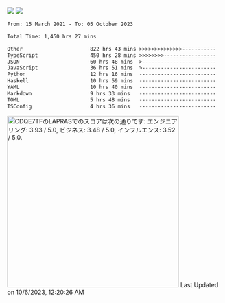 <div>
  <img src="https://github-readme-stats.vercel.app/api?username=naporin0624&count_private=true&show_icons=true" />
  <img src="https://github-readme-stats.vercel.app/api/top-langs/?username=naporin0624&layout=compact&hide=css" />
  <!--START_SECTION:waka-->

```txt
From: 15 March 2021 - To: 05 October 2023

Total Time: 1,450 hrs 27 mins

Other                      822 hrs 43 mins >>>>>>>>>>>>>>-----------   56.72 %
TypeScript                 450 hrs 28 mins >>>>>>>>-----------------   31.06 %
JSON                       60 hrs 48 mins  >------------------------   04.19 %
JavaScript                 36 hrs 51 mins  >------------------------   02.54 %
Python                     12 hrs 16 mins  -------------------------   00.85 %
Haskell                    10 hrs 59 mins  -------------------------   00.76 %
YAML                       10 hrs 40 mins  -------------------------   00.74 %
Markdown                   9 hrs 33 mins   -------------------------   00.66 %
TOML                       5 hrs 48 mins   -------------------------   00.40 %
TSConfig                   4 hrs 36 mins   -------------------------   00.32 %
```

<!--END_SECTION:waka-->
  
  <!--START_SECTION:lapras-card-->
<p ><a href="https://lapras.com/public/CDQE7TF" target="_blank" rel="noopener noreferrer"><img alt="CDQE7TFのLAPRASでのスコアは次の通りです: エンジニアリング: 3.93 / 5.0, ビジネス: 3.48 / 5.0, インフルエンス: 3.52 / 5.0." src="https://lapras-card-generator.vercel.app/api/svg?e=3.93&b=3.48&i=3.52&b1=%23232323&b2=%236d6d6d&i1=%23212121&i2=%23818181&l=ja" width="400" ></a>  
Last Updated on 10/6/2023, 12:20:26 AM</p>
<!--END_SECTION:lapras-card-->
</div>
